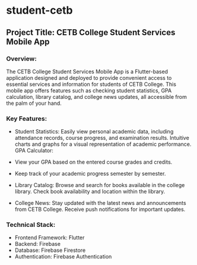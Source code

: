 # student-cetb

## Project Title: CETB College Student Services Mobile App

### Overview:

The CETB College Student Services Mobile App is a Flutter-based application designed and deployed to provide convenient access to essential services and information for students of CETB College. This mobile app offers features such as checking student statistics, GPA calculation, library catalog, and college news updates, all accessible from the palm of your hand.

### Key Features:

* Student Statistics: Easily view personal academic data, including attendance records, course progress, and examination results.
Intuitive charts and graphs for a visual representation of academic performance.
GPA Calculator:

* View your GPA based on the entered course grades and credits.
* Keep track of your academic progress semester by semester.
* Library Catalog: Browse and search for books available in the college library.
Check book availability and location within the library.
* College News: Stay updated with the latest news and announcements from CETB College.
Receive push notifications for important updates.

### Technical Stack:

* Frontend Framework: Flutter
* Backend: Firebase
* Database: Firebase Firestore
* Authentication: Firebase Authentication
